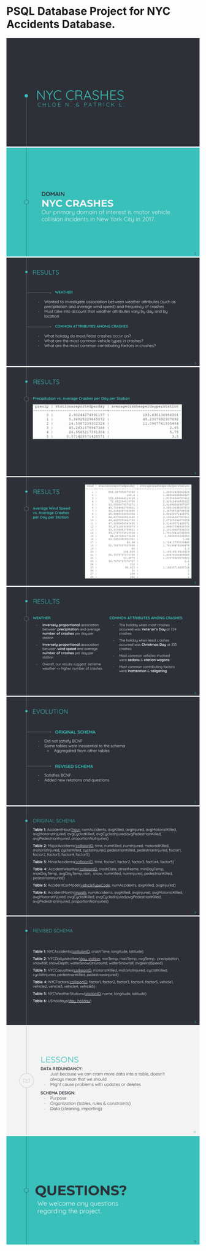 # PSQL Database Project for NYC Accidents Database.

![](presentation/CSC343&#32;-&#32;Project_&#32;Presentation-01.jpg?raw=true)
![](presentation/CSC343&#32;-&#32;Project_&#32;Presentation-02.jpg?raw=true)
![](presentation/CSC343&#32;-&#32;Project_&#32;Presentation-03.jpg?raw=true)
![](presentation/CSC343&#32;-&#32;Project_&#32;Presentation-04.jpg?raw=true)
![](presentation/CSC343&#32;-&#32;Project_&#32;Presentation-05.jpg?raw=true)
![](presentation/CSC343&#32;-&#32;Project_&#32;Presentation-06.jpg?raw=true)
![](presentation/CSC343&#32;-&#32;Project_&#32;Presentation-07.jpg?raw=true)
![](presentation/CSC343&#32;-&#32;Project_&#32;Presentation-08.jpg?raw=true)
![](presentation/CSC343&#32;-&#32;Project_&#32;Presentation-09.jpg?raw=true)
![](presentation/CSC343&#32;-&#32;Project_&#32;Presentation-10.jpg?raw=true)
![](presentation/CSC343&#32;-&#32;Project_&#32;Presentation-11.jpg?raw=true)
